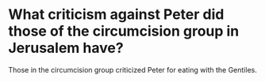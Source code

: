 # What criticism against Peter did those of the circumcision group in Jerusalem have?

Those in the circumcision group criticized Peter for eating with the Gentiles.
